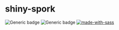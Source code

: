 # shiny-spork

![Generic badge](https://img.shields.io/badge/gulp-v4.0.2-red.svg)
![Generic badge](https://img.shields.io/badge/node-v17.0.1-brightgreen.svg)
[![made-with-sass](https://img.shields.io/badge/Made%20with-Sass-ff6984)](https://sass-lang.com/)

